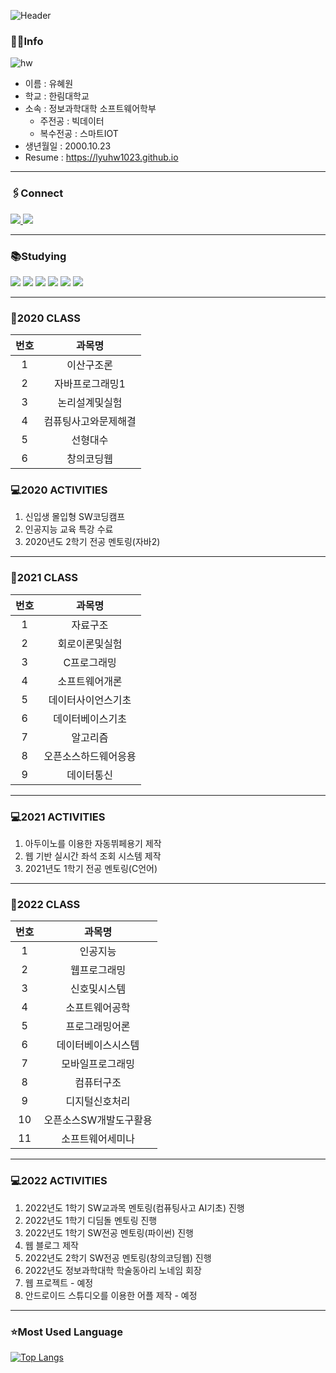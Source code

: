 

![Header](https://capsule-render.vercel.app/api?type=waving&color=auto&height=250&section=header&text=Hyewon's%20Github&fontSize=90)

### 👩‍💻Info

![hw](https://user-images.githubusercontent.com/52669844/198292421-b4fa429e-7bb0-4af7-97bc-aae09d43a207.png)

- 이름 : 유혜원
- 학교 : 한림대학교 
- 소속 : 정보과학대학 소프트웨어학부  
     + 주전공 : 빅데이터
     + 복수전공 : 스마트IOT
- 생년월일 : 2000.10.23
- Resume : https://lyuhw1023.github.io
***
### 🖇Connect

<a href="https://instagram.com/lyuhw0_0" >
    <img src="http://img.shields.io/badge/-Instagram-E4405F?style=flat&logo=Instagram&logoColor=white&link=https://instagram.com/lyuhw0_0/"/>
</a>
<a>
    <img src="http://img.shields.io/badge/-lyuhw11023@gmail.com-EA4335?style=flat&logo=gmail&logoColor=white"/>
</a>


***  
### 📚Studying
<img src="https://img.shields.io/badge/HTML-E34F26?style=flat-square&logo=html5&logoColor=white"/> <img src="https://img.shields.io/badge/JS-F7DF1E?style=flat-square&logo=javascript&logoColor=white"/> <img src="https://img.shields.io/badge/CSS-1572B6?style=flat-square&logo=css3&logoColor=white"/> <img src="https://img.shields.io/badge/Android-3DDC84?style=flat-square&logo=android&logoColor=white"/> <img src="https://img.shields.io/badge/Kotlin-7F52FF?style=flat-square&logo=kotlin&logoColor=white"/> <img src="https://img.shields.io/badge/Python-3776AB?style=flat-square&logo=python&logoColor=white"/> 


***
### 📖2020 CLASS 
|번호|과목명|
|:---:|:---:|
|1|이산구조론|
|2|자바프로그래밍1|
|3|논리설계및실험|
|4|컴퓨팅사고와문제해결|
|5|선형대수|
|6|창의코딩웹|

### 💻2020 ACTIVITIES
1. 신입생 몰입형 SW코딩캠프
2. 인공지능 교육 특강 수료
3. 2020년도 2학기 전공 멘토링(자바2)

***
### 📖2021 CLASS 
|번호|과목명|
|:---:|:---:|
|1|자료구조|
|2|회로이론및실험|
|3|C프로그래밍|
|4|소프트웨어개론|
|5|데이터사이언스기초|
|6|데이터베이스기초|
|7|알고리즘|
|8|오픈소스하드웨어응용|
|9|데이터통신|
***

### 💻2021 ACTIVITIES
1. 아두이노를 이용한 자동뷔페용기 제작
2. 웹 기반 실시간 좌석 조회 시스템 제작
3. 2021년도 1학기 전공 멘토링(C언어)

***
### 📖2022 CLASS 
|번호|과목명|
|:---:|:---:|
|1|인공지능|
|2|웹프로그래밍|
|3|신호및시스템|
|4|소프트웨어공학|
|5|프로그래밍어론|
|6|데이터베이스시스템|
|7|모바일프로그래밍|
|8|컴퓨터구조|
|9|디지털신호처리|
|10|오픈소스SW개발도구활용|
|11|소프트웨어세미나|

***
### 💻2022 ACTIVITIES
1. 2022년도 1학기 SW교과목 멘토링(컴퓨팅사고 AI기초) 진행
2. 2022년도 1학기 디딤돌 멘토링 진행
3. 2022년도 1학기 SW전공 멘토링(파이썬) 진행
4. 웹 블로그 제작
5. 2022년도 2학기 SW전공 멘토링(창의코딩웹) 진행
6. 2022년도 정보과학대학 학술동아리 노네임 회장
7. 웹 프로젝트 - 예정
8. 안드로이드 스튜디오를 이용한 어플 제작 - 예정

 
*** 
### ⭐Most Used Language

[![Top Langs](https://github-readme-stats.vercel.app/api/top-langs/?username=lyuhw1023&layout=compact)](https://github.com/lyuhw1023/github-readme-stats)
